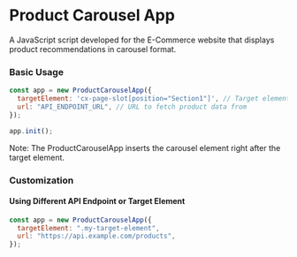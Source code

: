 # Product Carousel App

A JavaScript script developed for the E-Commerce website that displays product recommendations in carousel format.

### Basic Usage

```javascript
const app = new ProductCarouselApp({
  targetElement: 'cx-page-slot[position="Section1"]', // Target element
  url: "API_ENDPOINT_URL", // URL to fetch product data from
});

app.init();
```

Note: The ProductCarouselApp inserts the carousel element right after the target element.

### Customization

#### Using Different API Endpoint or Target Element

```javascript
const app = new ProductCarouselApp({
  targetElement: ".my-target-element",
  url: "https://api.example.com/products",
});
```
